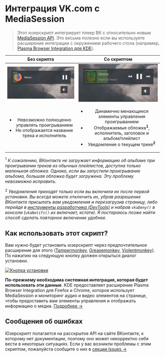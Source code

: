 # Интеграция VK.com с MediaSession

> Этот юзерскрипт интегрирует плеер ВК с относительно новым [MediaSession API](https://w3c.github.io/mediasession/). Это весьма полезно если вы используете расширение интеграции с окружением рабочего стола (например, [Plasma Browser Integration для KDE](https://community.kde.org/Plasma/Browser_Integration)).

|             Без скрипта             |           Со скриптом            |
| :---------------------------------: | :------------------------------: |
| ![Screenshot](examples/without.jpg) | ![Screenshot](examples/with.jpg) |
| <ul><li>Невозможно полноценно управлять проигрыванием</li><li>Не отображается название трека и исполнитель</li></ul> | <ul><li>Динамично менающиеся элементы управления проигрыванием</li><li>Отображаемые обложка<sup>**1**</sup>, исполнитель, заголовок и альбом/плейлист</li><li>Уведомление о текущем треке<sup>**2**</sup></li></ul> |

<sup>1</sup> *К сожалению, ВКонтакте не загружает информацию об альбоме при проигрывании треков из обычных плейлистов, доступна только маленькая обложка. Однако, если вы запустили проигрывание альбома, большая обложка будет загружена. Эту проблему невозможно исправить.*

<sup>2</sup> *Уведомления приходят только если вы включили их после первой установки. Вы всегда можете отключить их, убрав разрешение ВКонтакте присылать вам уведомления и перезагрузив страницу, либо перейдя в [инструменты разработчика (DevTools)](https://developers.google.com/web/tools/chrome-devtools#open) и набрав `vkaDeny()` в консоли (`vkaNotifs()` их включает, кстати). Я постараюсь позже найти способ сделать повторное включение удобнее.*

## Как использовать этот скрипт?

Вам нужно будет установить юзерскрипт через предпочтительное расширение для этого ([Tampermonkey](https://www.tampermonkey.net/), [Greasemonkey](https://www.greasespot.net/), [Violentmonkey](https://violentmonkey.github.io/)). По нажатию на следующую кнопку должен открыться диалог установки.

[![Кнопка установки](https://img.shields.io/badge/VK%20Audio%20Integration-%D0%A3%D1%81%D1%82%D0%B0%D0%BD%D0%BE%D0%B2%D0%B8%D1%82%D1%8C-brightgreen)](https://github.com/Sasha-Sorokin/vkaintegra/raw/master/vkaintegra.user.js)

**По-прежнему необходима системная интеграция, которая будет использовать эти данные**. KDE предоставляет расширение Plasma Browser Integration для Firefox и Chrome, которое использует MediaSession и мониторинг аудио и видео элементов на странице, чтобы предоставить вам элементы управления и отображать информацию о медиа. [Подробнее →](https://vk.com/@kde_ru-plasma-browser-integration-15)

## Сообщения об ошибках

Юзерскрипт полагается на расскрытое API на сайте ВКонтакте, к которому нет документации, поэтому оно может некорректно себя вести в некоторых ситуациях. Если у вас возникли проблемы с этим скриптом, пожалуйста сообщите о них в [секции Issues →](https://github.com/Sasha-Sorokin/vkaintegra/issues)
